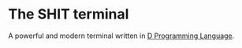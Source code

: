 # The SHIT terminal

A powerful and modern terminal written in [D Programming Language](https://dlang.org/).

